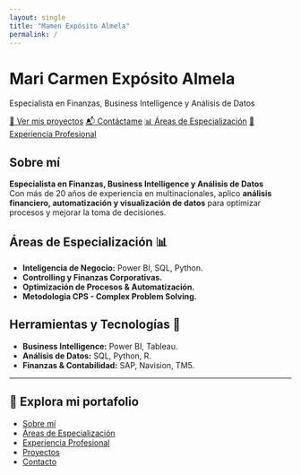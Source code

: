 ```yaml
---
layout: single
title: "Mamen Expósito Almela"
permalink: /
---
```


<div class="hero-section">
    <h1>Mari Carmen Expósito Almela</h1>
    <p>Especialista en Finanzas, Business Intelligence y Análisis de Datos</p>
    <div class="hero-buttons">
        <a href="/projects/" class="btn-primary">🚀 Ver mis proyectos</a>
        <a href="/contact/" class="btn-secondary">📬 Contáctame</a>
        <a href="/specialization/" class="btn-primary">📊 Áreas de Especialización</a>
        <a href="/experience/" class="btn-secondary">💼 Experiencia Profesional</a>
    </div>
</div>

## Sobre mí
**Especialista en Finanzas, Business Intelligence y Análisis de Datos**  
Con más de 20 años de experiencia en multinacionales, aplico **análisis financiero, automatización y visualización de datos** para optimizar procesos y mejorar la toma de decisiones.

## Áreas de Especialización 📊
- **Inteligencia de Negocio:** Power BI, SQL, Python.
- **Controlling y Finanzas Corporativas.**
- **Optimización de Procesos & Automatización.**
- **Metodologia CPS - Complex Problem Solving.**

## Herramientas y Tecnologías 🔧
- **Business Intelligence:** Power BI, Tableau.
- **Análisis de Datos:** SQL, Python, R.
- **Finanzas & Contabilidad:** SAP, Navision, TM5.

---

## 📂 **Explora mi portafolio**
-  [Sobre mí](/about/)
-  [Áreas de Especialización](/specialization/)
-  [Experiencia Profesional](/experience/)
-  [Proyectos](/projects/)
-  [Contacto](/contact/)
